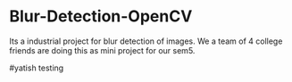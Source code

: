 # Blur-Detection-OpenCV
Its a industrial project for blur detection of images. We a team of 4 college friends are doing this as mini project for our sem5.

#yatish 
testing